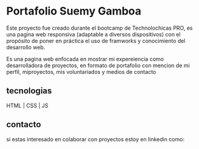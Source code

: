 # Portafolio Suemy Gamboa

Este proyecto fue creado durante el bootcamp de Technolochicas PRO, es una pagina web responsiva (adaptable a diversos dispositivos) con el propósito de poner en práctica el uso de framworks y conocimiento del desarrollo web.

Es una pagina web enfocada en mostrar mi expereiencia como desarrolladora de proyectos, en formato de portafolio con mencion de mi perfil, miproyectos, mis voluntariados y medios de contacto

## tecnologias 
HTML |
CSS |
JS

## contacto
si estas interesado en colaborar con proyectos estoy en linkedin como:
